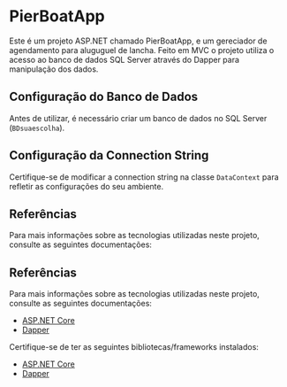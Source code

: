 # PierBoatApp

Este é um projeto ASP.NET chamado PierBoatApp, e um gereciador de agendamento para aluguguel de lancha. 
Feito em MVC o projeto utiliza o acesso ao banco de dados SQL Server através do Dapper  para manipulação dos dados.

## Configuração do Banco de Dados

Antes de utilizar, é necessário criar um banco de dados no SQL Server (`BDsuaescolha`). 

## Configuração da Connection String

Certifique-se de modificar a connection string na classe `DataContext` para refletir as configurações do seu ambiente. 

## Referências
Para mais informações sobre as tecnologias utilizadas neste projeto, consulte as seguintes documentações:

## Referências

Para mais informações sobre as tecnologias utilizadas neste projeto, consulte as seguintes documentações:

- [ASP.NET Core](https://learn.microsoft.com/pt-br/aspnet/core/tutorials/first-mvc-app/start-mvc?view=aspnetcore-8.0&tabs=visual-studio)
- [Dapper](https://www.learndapper.com/)


Certifique-se de ter as seguintes bibliotecas/frameworks instalados:

- [ASP.NET Core ](https://learn.microsoft.com/pt-br/aspnet/core/tutorials/first-mvc-app/start-mvc?view=aspnetcore-8.0&tabs=visual-studio)
- [Dapper](https://www.learndapper.com/)
